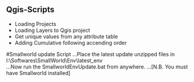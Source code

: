 ## Qgis-Scripts
- Loading Projects
- Loading Layers to Qgis project
- Get unique values from any attribute table
- Adding Cumulative following accending order

#Smallworld update Script
...Place the latest update unzipped files in I:\Softwares\SmallWorld\Env\latest_env\
...Now run the SmallworldEnvUpdate.bat from anywhere.
...[N.B. You must have Smallworld installed]
